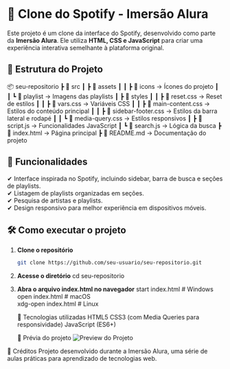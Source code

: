 # 🎵 Clone do Spotify - Imersão Alura  

Este projeto é um clone da interface do Spotify, desenvolvido como parte da **Imersão Alura**. Ele utiliza **HTML, CSS e JavaScript** para criar uma experiência interativa semelhante à plataforma original.  

## 📂 Estrutura do Projeto  

📦 seu-repositorio
┣ 📂 src
┃ ┣ 📂 assets
┃ ┃ ┣ 📂 icons → Ícones do projeto
┃ ┃ ┗ 📂 playlist → Imagens das playlists
┃ ┣ 📂 styles
┃ ┃ ┣ 📜 reset.css → Reset de estilos
┃ ┃ ┣ 📜 vars.css → Variáveis CSS
┃ ┃ ┣ 📜 main-content.css → Estilos do conteúdo principal
┃ ┃ ┣ 📜 sidebar-footer.css → Estilos da barra lateral e rodapé
┃ ┃ ┗ 📜 media-query.css → Estilos responsivos
┃ ┣ 📜 script.js → Funcionalidades JavaScript
┃ ┗ 📜 search.js → Lógica da busca
┣ 📜 index.html → Página principal
┣ 📜 README.md → Documentação do projeto


## 🚀 Funcionalidades  

✔ Interface inspirada no Spotify, incluindo sidebar, barra de busca e seções de playlists.  
✔ Listagem de playlists organizadas em seções.  
✔ Pesquisa de artistas e playlists.  
✔ Design responsivo para melhor experiência em dispositivos móveis.  

## 🛠 Como executar o projeto  

1. **Clone o repositório**  
   ```bash
   git clone https://github.com/seu-usuario/seu-repositorio.git

2. **Acesse o diretório**
cd seu-repositorio

3. **Abra o arquivo index.html no navegador**
   start index.html  # Windows  
   open index.html   # macOS  
   xdg-open index.html  # Linux

   📌 Tecnologias utilizadas
      HTML5
      CSS3 (com Media Queries para responsividade)
      JavaScript (ES6+)

   📸 Prévia do projeto
  ![Preview do Projeto](https://www.google.com/url?sa=i&url=https%3A%2F%2Fwww.techtudo.com.br%2Fdicas-e-tutoriais%2F2022%2F02%2Fspotify-web-como-usar-o-streaming-no-navegador.ghtml&psig=AOvVaw17UiKrA-32EyVuHojsITIk&ust=1738765901494000&source=images&cd=vfe&opi=89978449&ved=0CBQQjRxqFwoTCMCLo_KdqosDFQAAAAAdAAAAABAE)


  📜 Créditos
Projeto desenvolvido durante a Imersão Alura, uma série de aulas práticas para aprendizado de tecnologias web.

